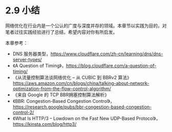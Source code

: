 # 2.9 小结

网络优化在行业内是一个公认的广度与深度并存的领域。本章节以实践为目的，对笔者过往实践经验进行了总结，希望内容对你有所启发。

本章参考：

- DNS 服务器类型，https://www.cloudflare.com/zh-cn/learning/dns/dns-server-types/
- 《A Question of Timing》，https://blog.cloudflare.com/a-question-of-timing/
- 《从流量控制算法谈网络优化 – 从 CUBIC 到 BBRv2 算法》https://aws.amazon.com/cn/blogs/china/talking-about-network-optimization-from-the-flow-control-algorithm/
- 《来自 Google 的 TCP BBR拥塞控制算法解析》
- 《BBR: Congestion-Based Congestion Control》，https://research.google/pubs/bbr-congestion-based-congestion-control-2/
- 《What Is HTTP/3 – Lowdown on the Fast New UDP-Based Protocol》，https://kinsta.com/blog/http3/